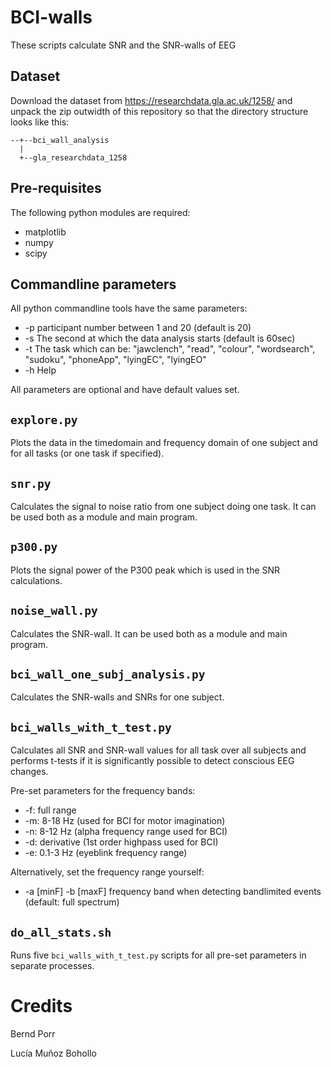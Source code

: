 # BCI-walls

These scripts calculate SNR and the SNR-walls of EEG

## Dataset

Download the dataset from https://researchdata.gla.ac.uk/1258/
and unpack the zip outwidth of this repository so that the directory
structure looks like this:
```
--+--bci_wall_analysis
  |
  +--gla_researchdata_1258
```

## Pre-requisites

The following python modules are required:
 - matplotlib
 - numpy
 - scipy

## Commandline parameters

All python commandline tools have the same parameters:
 - -p participant number between 1 and 20 (default is 20)
 - -s The second at which the data analysis starts (default is 60sec)
 - -t The task which can be: "jawclench", "read", "colour", "wordsearch", "sudoku", "phoneApp", "lyingEC", "lyingEO"
 - -h Help

All parameters are optional and have default values set.

## `explore.py`

Plots the data in the timedomain and frequency domain of one subject and for all tasks (or one task if specified).

## `snr.py`

Calculates the signal to noise ratio from one subject doing one task. It can be used both as a module and main program.

## `p300.py`

Plots the signal power of the P300 peak which is used in the SNR calculations.

## `noise_wall.py`

Calculates the SNR-wall. It can be used both as a module and main program.

## `bci_wall_one_subj_analysis.py`

Calculates the SNR-walls and SNRs for one subject.

## `bci_walls_with_t_test.py`

Calculates all SNR and SNR-wall values for all task over all subjects and
performs t-tests if it is significantly possible to detect conscious EEG changes.

Pre-set parameters for the frequency bands:
 -  -f: full range
 -  -m: 8-18 Hz (used for BCI for motor imagination)
 -  -n: 8-12 Hz (alpha frequency range used for BCI)
 -  -d: derivative (1st order highpass used for BCI)
 -  -e: 0.1-3 Hz (eyeblink frequency range)

Alternatively, set the frequency range yourself:
 - -a [minF] -b [maxF] frequency band when detecting bandlimited events (default: full spectrum)

## `do_all_stats.sh`

Runs five `bci_walls_with_t_test.py` scripts for all pre-set parameters in separate
processes.

# Credits

Bernd Porr

Lucía Muñoz Bohollo
